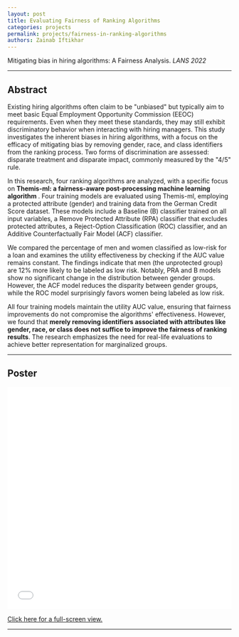 ```yaml
---
layout: post
title: Evaluating Fairness of Ranking Algorithms
categories: projects
permalink: projects/fairness-in-ranking-algorithms
authors: Zainab Iftikhar
---
```

    
<p> Mitigating bias in hiring algorithms: A Fairness Analysis. 
<em>LANS 2022 </em></p>

----

## Abstract

<p> Existing hiring algorithms often claim to be "unbiased" but typically aim to meet basic Equal Employment Opportunity Commission (EEOC) requirements. Even when they meet these standards, they may still exhibit discriminatory behavior when interacting with hiring managers. This study investigates the inherent biases in hiring algorithms, with a focus on the efficacy of mitigating bias by removing gender, race, and class identifiers from the ranking process. Two forms of discrimination are assessed: disparate treatment and disparate impact, commonly measured by the "4/5" rule. <!-- Current approaches to mitigating bias in ranking algorithms fall into two categories: in-processing, which involves data cleaning and ranking without machine learning, and post-processing, which includes data cleaning, ranking, evaluation, and potentially multiple rounds of reranking, typically employing machine learning techniques.--> </p>

<p> In this research, four ranking algorithms are analyzed, with a specific focus on <b> Themis-ml: a fairness-aware post-processing machine learning algorithm </b>. Four training models are evaluated using Themis-ml, employing a protected attribute (gender) and training data from the German Credit Score dataset. These models include a Baseline (B) classifier trained on all input variables, a Remove Protected Attribute (RPA) classifier that excludes protected attributes, a Reject-Option Classification (ROC) classifier, and an Additive Counterfactually Fair Model (ACF) classifier. </p>

<p> We compared the percentage of men and women classified as low-risk for a loan and examines the utility effectiveness by checking if the AUC value remains constant. The findings indicate that men (the unprotected group) are 12% more likely to be labeled as low risk. Notably, PRA and B models show no significant change in the distribution between gender groups. However, the ACF model reduces the disparity between gender groups, while the ROC model surprisingly favors women being labeled as low risk.</p>

<p> All four training models maintain the utility AUC value, ensuring that fairness improvements do not compromise the algorithms' effectiveness. However, we found that <b> merely removing identifiers associated with attributes like gender, race, or class does not suffice to improve the fairness of ranking results</b>. The research emphasizes the need for real-life evaluations to achieve better representation for marginalized groups. <!--Future work should also address the broader social and systemic dimensions of ranking and hiring algorithms. Importantly, all four training models maintain the utility AUC value, ensuring that fairness improvements do not compromise the algorithms' effectiveness.--> </p>

----

## Poster

<embed src="/assets/projects/fairness_hiring_exploreCSR.pdf" type="application/pdf" width="100%" height="500px" />


[Click here for a full-screen view.](/assets/projects/fairness_hiring_exploreCSR.pdf)

---
